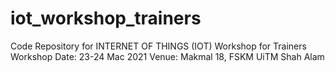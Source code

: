 # iot_workshop_trainers
Code Repository for INTERNET OF THINGS (IOT) Workshop for Trainers
Workshop Date: 23-24 Mac 2021
Venue: Makmal 18, FSKM UiTM Shah Alam
